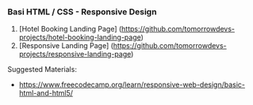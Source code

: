 ### Basi HTML / CSS - Responsive Design

1. [Hotel Booking Landing Page] (https://github.com/tomorrowdevs-projects/hotel-booking-landing-page)
2. [Responsive Landing Page] (https://github.com/tomorrowdevs-projects/responsive-landing-page)

Suggested Materials: 
- https://www.freecodecamp.org/learn/responsive-web-design/basic-html-and-html5/